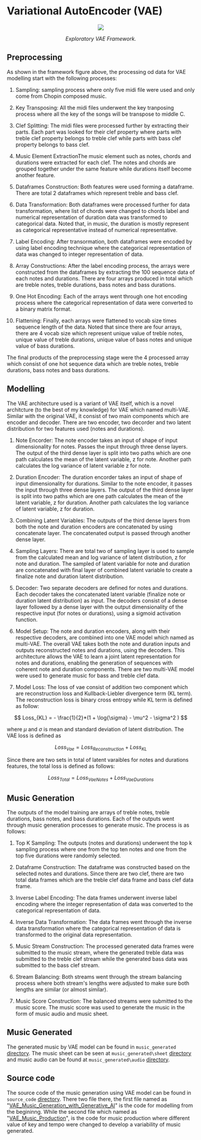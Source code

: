 # Variational AutoEncoder (VAE)

<p align="middle">
<img src=https://github.com/dimashidayat99/Recomposing_Classical_Music_With_GAI/blob/main/model/vae/framework/VAE_framework.png/>
</p>
<p align="middle">
    <em>Exploratory VAE Framework.</em>
</p>

## Preprocessing
As shown in the framework figure above, the processing od data for VAE modelling start with the following processes:

1. Sampling: sampling process where only five midi file were used and only come from Chopin composed music.

2. Key Transposing: All the midi files underwent the key tranposing process where all the key of the songs will be transpose to middle C.

3. Clef Splitting: The midi files were processed further by extracting their parts. Each part was looked for their clef property where parts with treble clef property belongs to treble clef while parts with bass clef property belongs to bass clef.

4. Music Element ExtractionThe music element such as notes, chords and durations were extracted for each clef. The notes and chords are grouped together under the same feature while durations itself become another feature.

5. Dataframes Construction: Both features were used forming a dataframe. There are total 2 dataframes which represent treble and bass clef.

6. Data Transformation: Both dataframes were processed further for data transformation, where list of chords were changed to chords label and numerical representation of duration data was transformed to categorical data. Noted that, in music, the duration is mostly represent as categorical representative instead of numerical representative.

7. Label Encoding: After transormation, both dataframes were encoded by using label encoding technique where the categorical representation of data was changed to integer representation of data.

8. Array Constructions: After the label encoding process, the arrays were constructed from the dataframes by extracting the 100 sequence data of each notes and durations. There are four arrays produced in total which are treble notes, treble durations, bass notes and bass durations.

9. One Hot Encoding: Each of the arrays went through one hot encoding process where the categorical representation of data were converted to a binary matrix format.

10. Flattening: Finally, each arrays were flattened to vocab size times sequence length of the data. Noted that since there are four arrays, there are 4 vocab size which represent unique value of treble notes, unique value of treble durations, unique value of bass notes and unique value of bass durations.

The final products of the preprocessing stage were the 4 processed array which consist of one hot sequence data which are treble notes, treble durations, bass notes and bass durations.

## Modelling
The VAE architecture used is a variant of VAE itself, which is a novel architcture (to the best of my knowledge) for VAE which named multi-VAE. Similar with the original VAE, it consist of two main components which are encoder and decoder. There are two encoder, two decorder and two latent distribution for two features used (notes and durations). 

1. Note Encorder: The note encoder takes an input of shape of input dimensionality for notes. Passes the input through three dense layers. The output of the third dense layer is split into two paths which are one path calculates the mean of the latent variable, z for note. Another path calculates the log variance of latent variable z for note.

2. Duration Encoder: The duration encorder takes an input of shape of input dimensionality for durations. Similar to the note encoder, it passes the input through three dense layers. The output of the third dense layer is split into two paths which are one path calculates the mean of the latent variable, z for duration. Another path calculates the log variance of latent variable, z for duration.

3. Combining Latent Variables: The outputs of the third dense layers from both the note and duration encoders are concatenated by using concatenate layer. The concatenated output is passed through another dense layer.

4. Sampling Layers: There are total two of sampling layer is used to sample from the calculated mean and log variance of latent distribution, z for note and duration. The sampled of latent variable for note and duration are concatenated with final layer of combined latent variable to create a finalize note and duration latent distribution.

5. Decoder: Two separate decoders are defined for notes and durations. Each decoder takes the concatenated latent variable (finalize note or duration latent distribution) as input. The decoders consist of a dense layer followed by a dense layer with the output dimensionality of the respective input (for notes or durations), using a sigmoid activation function.

6. Model Setup: The note and duration encoders, along with their respective decoders, are combined into one VAE model which named as multi-VAE. The overall VAE takes both the note and duration inputs and outputs reconstructed notes and durations, using the decoders. This architecture allows the VAE to learn a joint latent representation for notes and durations, enabling the generation of sequences with coherent note and duration components. There are two multi-VAE model were used to generate music for bass and treble clef data.

7. Model Loss: The loss of vae consist of addition two component which are reconstruction loss and Kullback-Liebler divergence term (KL term). The reconstruction loss is binary cross entropy while KL term is defined as follow:

$$ Loss_{KL} = - \frac{1}{2}*(1 + \log{\sigma} - \mu^2 - \sigma^2 ) $$

where $\mu$ and $\sigma$ is mean and standard deviation of latent distribution. The VAE loss is defined as 

$$ Loss_{Vae} = Loss_{Reconstruction} + Loss_{KL}$$

Since there are two sets in total of latent varaibles for notes and durations features, the total loss is defined as follows:

$$ Loss_{Total} =  Loss_{Vae Notes} + Loss_{Vae Durations}$$


## Music Generation

The outputs of the model training are arrays of treble notes, treble durations, bass notes, and bass durations. Each of the outputs went through music generation processes to generate music. The process is as follows:

1. Top K Sampling: The outputs (notes and durations) underwent the top k sampling process where one from the top ten notes and one from the top five durations were randomly selected.

2. Dataframe Construction: The dataframe was constructed based on the selected notes and durations. Since there are two clef, there are two total data frames which are the treble clef data frame and bass clef data frame.

3. Inverse Label Encoding: The data frames underwent inverse label encoding where the integer representation of data was converted to the categorical representation of data.

4. Inverse Data Transformation: The data frames went through the inverse data transformation where the categorical representation of data is transformed to the original data representation.

5. Music Stream Construction: The processed generated data frames were submitted to the music stream, where the generated treble data was submitted to the treble clef stream while the generated bass data was submitted to the bass clef stream.

6. Stream Balancing: Both streams went through the stream balancing process where both stream's lengths were adjusted to make sure both lengths are similar (or almost similar).

7. Music Score Construction: The balanced streams were submitted to the music score. The music score was used to generate the music in the form of music audio and music sheet.

## Music Generated
The generated music by VAE model can be found in `music_generated` [directory](https://github.com/dimashidayat99/Recomposing_Classical_Music_With_GAI/tree/main/model/vae/music_generated). The music sheet can be seen at `music_generated\sheet` [directory](https://github.com/dimashidayat99/Recomposing_Classical_Music_With_GAI/tree/main/model/vae/music_generated/sheet) and music audio can be found at `music_generated\audio` [directory](https://github.com/dimashidayat99/Recomposing_Classical_Music_With_GAI/tree/main/model/vae/music_generated/audio).

## Source code
The source code of the music generation using VAE model can be found in `source_code` [directory](https://github.com/dimashidayat99/Recomposing_Classical_Music_With_GAI/tree/8e442b232784161b4b851ba214667b9fc2bc72de/model/vae/source_code). There two file there, the first file named as "[VAE_Music_Generation_with_Generative_AI](https://github.com/dimashidayat99/Recomposing_Classical_Music_With_GAI/blob/main/model/vae/source_code/VAE_Music_Generation_with_Generative_AI.ipynb)" is the code for modelling from the begininng. While the second file which named as "[VAE_Music_Production](https://github.com/dimashidayat99/Recomposing_Classical_Music_With_GAI/blob/main/model/vae/source_code/VAE_Music_Production.ipynb)", is the code for music production where different value of key and tempo were changed to develop a variability of music generated.
